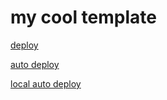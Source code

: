 # my cool template

[deploy](https://app.buildbuddy.dev/repo/?name=my-cool-repo&template=https%3A%2F%2Fgithub.com%2Fsiggisim%2Fmydullrepo)

[auto deploy](http://app.buildbuddy.dev/repo/)

[local auto deploy](http://localhost:8080/repo/)
